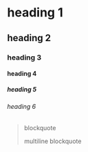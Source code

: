 # heading 1

## heading 2

### heading 3

#### heading 4

##### heading 5

###### heading 6

> blockquote
>
> multiline blockquote
